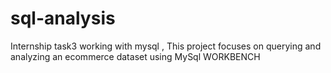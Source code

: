 # sql-analysis
Internship task3 working with mysql , This project focuses on querying and analyzing an ecommerce dataset  using MySql WORKBENCH

